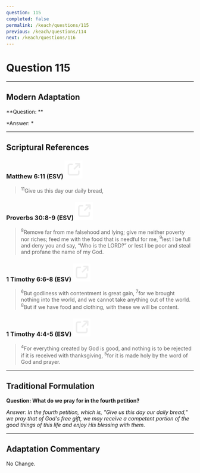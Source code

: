 ```yaml
---
question: 115
completed: false
permalink: /keach/questions/115
previous: /keach/questions/114
next: /keach/questions/116
---
```

# Question 115

---
## Modern Adaptation
**Question: **

*Answer: *

---
## Scriptural References
### Matthew 6:11 (ESV) <a href="https://biblegateway.com/passage/?search=Matthew+6%3A11&version=ESV"><img src="/assets/svg/link.svg"/></a>
> <sup>11</sup>Give us this day our daily bread,

### Proverbs 30:8-9 (ESV) <a href="https://biblegateway.com/passage/?search=Proverbs+30%3A8-9&version=ESV"><img src="/assets/svg/link.svg"/></a>
> <sup>8</sup>Remove far from me falsehood and lying; give me neither poverty nor riches; feed me with the food that is needful for me,
> <sup>9</sup>lest I be full and deny you and say, “Who is the LORD?” or lest I be poor and steal and profane the name of my God.

### 1 Timothy 6:6-8 (ESV) <a href="https://biblegateway.com/passage/?search=1+Timothy+6%3A6-8&version=ESV"><img src="/assets/svg/link.svg"/></a>
> <sup>6</sup>But godliness with contentment is great gain,
> <sup>7</sup>for we brought nothing into the world, and we cannot take anything out of the world.
> <sup>8</sup>But if we have food and clothing, with these we will be content.

### 1 Timothy 4:4-5 (ESV) <a href="https://biblegateway.com/passage/?search=1+Timothy+4%3A4-5&version=ESV"><img src="/assets/svg/link.svg"/></a>
> <sup>4</sup>For everything created by God is good, and nothing is to be rejected if it is received with thanksgiving,
> <sup>5</sup>for it is made holy by the word of God and prayer.


---
## Traditional Formulation
**Question: What do we pray for in the fourth petition?**

*Answer: In the fourth petition, which is, "Give us this day our daily bread," we pray that of God's free gift, we may receive a competent portion of the good things of this life and enjoy His blessing with them.*

---
## Adaptation Commentary
No Change.